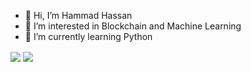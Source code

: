 - 👋 Hi, I’m Hammad Hassan
- 👀 I’m interested in Blockchain and Machine Learning
- 🌱 I’m currently learning Python


<img align="center" src="https://github-readme-stats.vercel.app/api//?username=hamadhassan3&theme=Hacker" />
<img align="center" src="https://github-readme-stats.vercel.app/api/top-langs/?username=hamadhassan3&theme=Hacker" />




